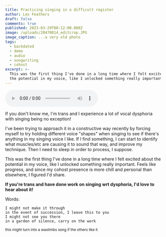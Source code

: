 ```yaml
---
title: Practicing singing in a difficult register
author: Lex Feathers
draft: false
comments: true
published: 2023-03-29T08:12:00.000Z
image: /uploads/20470014_editcrop.JPG
image_caption: ...a very old photo
tags:
  - backdated
  - demo
  - audio
  - songwriting
  - cohost
excerpt: >-
  This was the first thing I've done in a long time where I felt excited about
  the potential in my voice, like I unlocked something really important.
---
```

<audio src="/uploads/the_work_demo.mp3" controls></audio>

If you don't know me, I'm trans and I experience a lot of vocal dysphoria with singing being no exception! 

I've been trying to approach it in a constructive way recently by forcing myself to try holding different voice "shapes" when singing to see if there's anything in my singing voice I like. If I find something, I can start to identify what muscles/etc are causing it to sound that way, and improve my technique. Then I need to sleep in order to process, I suppose.

This was the first thing I've done in a long time where I felt excited about the potential in my voice, like I unlocked something really important. Feels like progress, and since my cohost presence is more chill and personal than elsewhere, I figured I'd share.

**If you're trans and have done work on singing wrt dysphoria, I'd love to hear about it!**

Words:

```
I might not make it through
in the event of succession, I leave this to you
I might not see you there
in a garden of silence, carry on the work
```
<sub>this might turn into a waxlimbs song if the others like it</sub>
